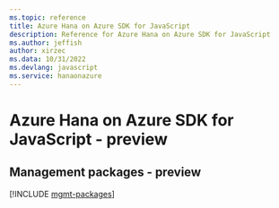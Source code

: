 ```yaml
---
ms.topic: reference
title: Azure Hana on Azure SDK for JavaScript
description: Reference for Azure Hana on Azure SDK for JavaScript
ms.author: jeffish
author: xirzec
ms.data: 10/31/2022
ms.devlang: javascript
ms.service: hanaonazure
---
```

# Azure Hana on Azure SDK for JavaScript - preview

## Management packages - preview
[!INCLUDE [mgmt-packages](hana-on-azure-mgmt-index.md)]